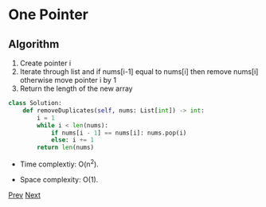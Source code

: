 # One Pointer

## Algorithm

1. Create pointer i
2. Iterate through list and if nums[i-1] equal to nums[i] then remove nums[i] otherwise move pointer i by 1
3. Return the length of the new array

```python
class Solution:
    def removeDuplicates(self, nums: List[int]) -> int:
        i = 1
        while i < len(nums):
            if nums[i - 1] == nums[i]: nums.pop(i)
            else: i += 1
        return len(nums)
```

* Time complextiy: O(n<sup>2</sup>).

* Space complexity: O(1).

[Prev](solution1.md) [Next](solution3.md)